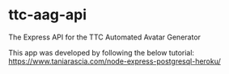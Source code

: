 # ttc-aag-api
The Express API for the TTC Automated Avatar Generator

This app was developed by following the below tutorial: https://www.taniarascia.com/node-express-postgresql-heroku/
